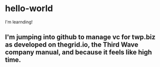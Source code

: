 # hello-world
I'm learnding!

## I'm jumping into github to manage vc for twp.biz as developed on thegrid.io, the Third Wave company manual, and because it feels like high time. 
